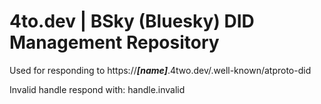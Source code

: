 # 4to.dev | BSky (Bluesky) DID Management Repository
Used for responding to https://**_[name]_**.4two.dev/.well-known/atproto-did

Invalid handle respond with: handle.invalid
